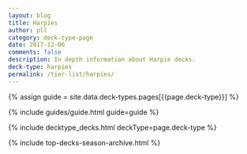 ```yaml
---
layout: blog
title: Harpies
author: pll
category: deck-type-page
date: 2017-12-06
comments: false
description: In depth information about Harpie decks.
deck-type: harpies
permalink: /tier-list/harpies/ 
---
```


{% assign guide = site.data.deck-types.pages[{{page.deck-type}}] %}

{% include guides/guide.html guide=guide %}

{% include decktype_decks.html deckType=page.deck-type %}

{% include top-decks-season-archive.html %}